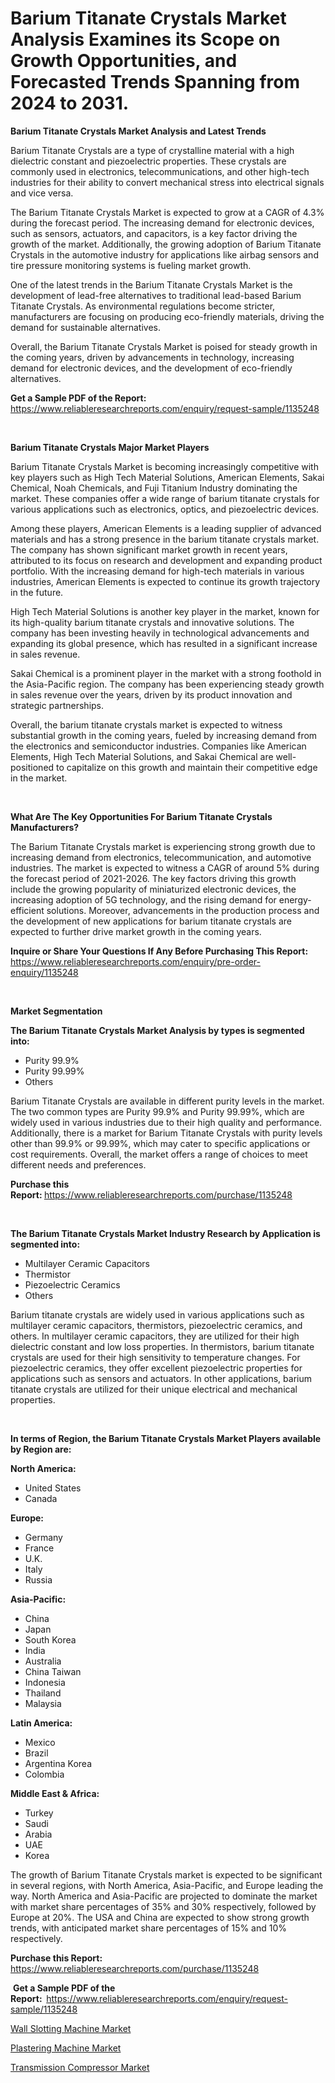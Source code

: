 <p><h1>Barium Titanate Crystals Market Analysis Examines its Scope on Growth Opportunities, and Forecasted Trends Spanning from 2024 to 2031.</h1></p><p><strong>Barium Titanate Crystals Market Analysis and Latest Trends</strong></p>
<p><p>Barium Titanate Crystals are a type of crystalline material with a high dielectric constant and piezoelectric properties. These crystals are commonly used in electronics, telecommunications, and other high-tech industries for their ability to convert mechanical stress into electrical signals and vice versa.</p><p>The Barium Titanate Crystals Market is expected to grow at a CAGR of 4.3% during the forecast period. The increasing demand for electronic devices, such as sensors, actuators, and capacitors, is a key factor driving the growth of the market. Additionally, the growing adoption of Barium Titanate Crystals in the automotive industry for applications like airbag sensors and tire pressure monitoring systems is fueling market growth.</p><p>One of the latest trends in the Barium Titanate Crystals Market is the development of lead-free alternatives to traditional lead-based Barium Titanate Crystals. As environmental regulations become stricter, manufacturers are focusing on producing eco-friendly materials, driving the demand for sustainable alternatives.</p><p>Overall, the Barium Titanate Crystals Market is poised for steady growth in the coming years, driven by advancements in technology, increasing demand for electronic devices, and the development of eco-friendly alternatives.</p></p>
<p><strong>Get a Sample PDF of the Report:&nbsp;</strong> <a href="https://www.reliableresearchreports.com/enquiry/request-sample/1135248">https://www.reliableresearchreports.com/enquiry/request-sample/1135248</a></p>
<p>&nbsp;</p>
<p><strong>Barium Titanate Crystals Major Market Players</strong></p>
<p><p>Barium Titanate Crystals Market is becoming increasingly competitive with key players such as High Tech Material Solutions, American Elements, Sakai Chemical, Noah Chemicals, and Fuji Titanium Industry dominating the market. These companies offer a wide range of barium titanate crystals for various applications such as electronics, optics, and piezoelectric devices.</p><p>Among these players, American Elements is a leading supplier of advanced materials and has a strong presence in the barium titanate crystals market. The company has shown significant market growth in recent years, attributed to its focus on research and development and expanding product portfolio. With the increasing demand for high-tech materials in various industries, American Elements is expected to continue its growth trajectory in the future.</p><p>High Tech Material Solutions is another key player in the market, known for its high-quality barium titanate crystals and innovative solutions. The company has been investing heavily in technological advancements and expanding its global presence, which has resulted in a significant increase in sales revenue.</p><p>Sakai Chemical is a prominent player in the market with a strong foothold in the Asia-Pacific region. The company has been experiencing steady growth in sales revenue over the years, driven by its product innovation and strategic partnerships.</p><p>Overall, the barium titanate crystals market is expected to witness substantial growth in the coming years, fueled by increasing demand from the electronics and semiconductor industries. Companies like American Elements, High Tech Material Solutions, and Sakai Chemical are well-positioned to capitalize on this growth and maintain their competitive edge in the market.</p></p>
<p>&nbsp;</p>
<p><strong>What Are The Key Opportunities For Barium Titanate Crystals Manufacturers?</strong></p>
<p><p>The Barium Titanate Crystals market is experiencing strong growth due to increasing demand from electronics, telecommunication, and automotive industries. The market is expected to witness a CAGR of around 5% during the forecast period of 2021-2026. The key factors driving this growth include the growing popularity of miniaturized electronic devices, the increasing adoption of 5G technology, and the rising demand for energy-efficient solutions. Moreover, advancements in the production process and the development of new applications for barium titanate crystals are expected to further drive market growth in the coming years.</p></p>
<p><strong>Inquire or Share Your Questions If Any Before Purchasing This Report:</strong> <a href="https://www.reliableresearchreports.com/enquiry/pre-order-enquiry/1135248">https://www.reliableresearchreports.com/enquiry/pre-order-enquiry/1135248</a></p>
<p>&nbsp;</p>
<p><strong>Market Segmentation</strong></p>
<p><strong>The Barium Titanate Crystals Market Analysis by types is segmented into:</strong></p>
<p><ul><li>Purity 99.9%</li><li>Purity 99.99%</li><li>Others</li></ul></p>
<p><p>Barium Titanate Crystals are available in different purity levels in the market. The two common types are Purity 99.9% and Purity 99.99%, which are widely used in various industries due to their high quality and performance. Additionally, there is a market for Barium Titanate Crystals with purity levels other than 99.9% or 99.99%, which may cater to specific applications or cost requirements. Overall, the market offers a range of choices to meet different needs and preferences.</p></p>
<p><strong>Purchase this Report:&nbsp;</strong><a href="https://www.reliableresearchreports.com/purchase/1135248">https://www.reliableresearchreports.com/purchase/1135248</a></p>
<p>&nbsp;</p>
<p><strong>The Barium Titanate Crystals Market Industry Research by Application is segmented into:</strong></p>
<p><ul><li>Multilayer Ceramic Capacitors</li><li>Thermistor</li><li>Piezoelectric Ceramics</li><li>Others</li></ul></p>
<p><p>Barium titanate crystals are widely used in various applications such as multilayer ceramic capacitors, thermistors, piezoelectric ceramics, and others. In multilayer ceramic capacitors, they are utilized for their high dielectric constant and low loss properties. In thermistors, barium titanate crystals are used for their high sensitivity to temperature changes. For piezoelectric ceramics, they offer excellent piezoelectric properties for applications such as sensors and actuators. In other applications, barium titanate crystals are utilized for their unique electrical and mechanical properties.</p></p>
<p>&nbsp;</p>
<p><strong>In terms of Region, the Barium Titanate Crystals Market Players available by Region are:</strong></p>
<p>
    <p> <strong> North America: </strong>
        <ul>
            <li>United States</li>
            <li>Canada</li>
        </ul>
        </p> 
    <p> <strong> Europe: </strong>
        <ul>
            <li>Germany</li>
            <li>France</li>
            <li>U.K.</li>
            <li>Italy</li>
            <li>Russia</li>
        </ul>
        </p> 
    <p> <strong> Asia-Pacific: </strong>
        <ul>
            <li>China</li>
            <li>Japan</li>
            <li>South Korea</li>
            <li>India</li>
            <li>Australia</li>
            <li>China Taiwan</li>
            <li>Indonesia</li>
            <li>Thailand</li>
            <li>Malaysia</li>
        </ul>
        </p> 
    <p> <strong> Latin America: </strong>
        <ul>
            <li>Mexico</li>
            <li>Brazil</li>
            <li>Argentina Korea</li>
            <li>Colombia</li>
        </ul>
        </p> 
    <p> <strong> Middle East & Africa: </strong>
        <ul>
            <li>Turkey</li>
            <li>Saudi</li>
            <li>Arabia</li>
            <li>UAE</li>
            <li>Korea</li>
        </ul>
    </p>
    </p>
<p><p>The growth of Barium Titanate Crystals market is expected to be significant in several regions, with North America, Asia-Pacific, and Europe leading the way. North America and Asia-Pacific are projected to dominate the market with market share percentages of 35% and 30% respectively, followed by Europe at 20%. The USA and China are expected to show strong growth trends, with anticipated market share percentages of 15% and 10% respectively.</p></p>
<p><strong>Purchase this Report: </strong><a href="https://www.reliableresearchreports.com/purchase/1135248">https://www.reliableresearchreports.com/purchase/1135248</a></p>
<p>&nbsp;<strong>Get a Sample PDF of the Report:&nbsp;&nbsp;</strong><a href="https://www.reliableresearchreports.com/enquiry/request-sample/1135248">https://www.reliableresearchreports.com/enquiry/request-sample/1135248</a></p>
<p><strong></strong></p>
<p><p><a href="https://view.publitas.com/reportprime-1/wall-slotting-machine-market-with-the-goal-of-estimating-the-market-size-and-future-growth-potential-of-various-market-segments-based-on-component-applications-end-user-and-region/">Wall Slotting Machine Market</a></p><p><a href="https://view.publitas.com/reportprime-1/plastering-machine-market-size-focuses-on-market-dynamics-in-depth-analysis-and-future-projections-of-its-market-forecasted-for-period-from-2023-to-2030/">Plastering Machine Market</a></p><p><a href="https://view.publitas.com/reportprime-1/transmission-compressor-market-with-the-goal-of-estimating-the-market-size-and-future-growth-potential-of-various-market-segments-based-on-component-applications-end-user-and-region/">Transmission Compressor Market</a></p></p>